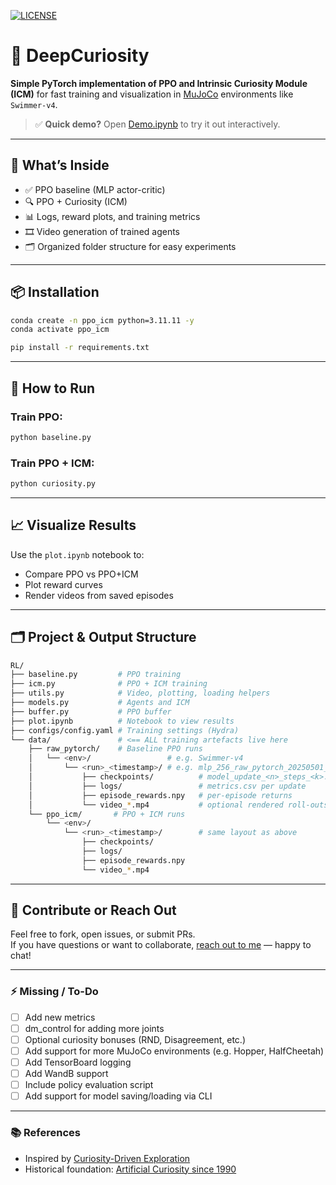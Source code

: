 [![LICENSE](https://img.shields.io/badge/license-MIT-blue.svg)](https://github.com/sebasmos/RL-Curiosity-is-All-You-Need/blob/main/LICENSE)

# 🧐 DeepCuriosity

**Simple PyTorch implementation of PPO and Intrinsic Curiosity Module (ICM)** for fast training and visualization in [MuJoCo](https://github.com/google-deepmind/mujoco) environments like `Swimmer-v4`.

> ✅ **Quick demo?** Open [Demo.ipynb](https://github.com/sebasmos/DeepCuriosity/blob/main/Demo.ipynb) to try it out interactively.

---

## 🔧 What’s Inside

- ✅ PPO baseline (MLP actor-critic)
- 🔍 PPO + Curiosity (ICM)
- 📊 Logs, reward plots, and training metrics
- 🎞️ Video generation of trained agents
- 🗂️ Organized folder structure for easy experiments

---

## 📦 Installation

```bash
conda create -n ppo_icm python=3.11.11 -y
conda activate ppo_icm

pip install -r requirements.txt
```

---

## 🚀 How to Run

### Train PPO:

```bash
python baseline.py
```

### Train PPO + ICM:

```bash
python curiosity.py 
```

---

## 📈 Visualize Results

Use the `plot.ipynb` notebook to:

- Compare PPO vs PPO+ICM
- Plot reward curves
- Render videos from saved episodes

---

## 🗂️ Project & Output Structure

```bash
RL/
├── baseline.py         # PPO training
├── icm.py              # PPO + ICM training
├── utils.py            # Video, plotting, loading helpers
├── models.py           # Agents and ICM
├── buffer.py           # PPO buffer
├── plot.ipynb          # Notebook to view results
├── configs/config.yaml # Training settings (Hydra)
└── data/               # <== ALL training artefacts live here
    ├── raw_pytorch/    # Baseline PPO runs
    │   └── <env>/                 # e.g. Swimmer-v4
    │       └── <run>_<timestamp>/ # e.g. mlp_256_raw_pytorch_20250501_101010
    │           ├── checkpoints/          # model_update_<n>_steps_<k>.pt
    │           ├── logs/                 # metrics.csv per update
    │           ├── episode_rewards.npy   # per-episode returns
    │           └── video_*.mp4           # optional rendered roll-outs
    └── ppo_icm/       # PPO + ICM runs
        └── <env>/
            └── <run>_<timestamp>/        # same layout as above
                ├── checkpoints/
                ├── logs/
                ├── episode_rewards.npy
                └── video_*.mp4
```

---

## 🤝 Contribute or Reach Out

Feel free to fork, open issues, or submit PRs.  
If you have questions or want to collaborate, [reach out to me](https://github.com/sebasmos) — happy to chat!

---

### ⚡ Missing / To-Do

- [ ] Add new metrics
- [ ] dm_control for adding more joints
- [ ] Optional curiosity bonuses (RND, Disagreement, etc.)
- [ ] Add support for more MuJoCo environments (e.g. Hopper, HalfCheetah)
- [ ] Add TensorBoard logging
- [ ] Add WandB support
- [ ] Include policy evaluation script
- [ ] Add support for model saving/loading via CLI

---

### 📚 References

- Inspired by [Curiosity-Driven Exploration](https://arxiv.org/abs/2109.08603)
- Historical foundation: [Artificial Curiosity since 1990](https://people.idsia.ch/~juergen/artificial-curiosity-since-1990.html)
